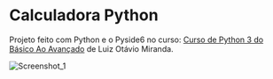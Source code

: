 # Calculadora Python

Projeto feito com Python e o Pyside6 no curso: [Curso de Python 3 do Básico Ao Avançado](https://www.udemy.com/course/python-3-do-zero-ao-avancado/) de Luiz Otávio Miranda.

![Screenshot_1](https://github.com/rickzyinho/Calculadora-Python/assets/140854832/1f2d51c3-b285-432c-8432-b51c3b8f6bf4)
